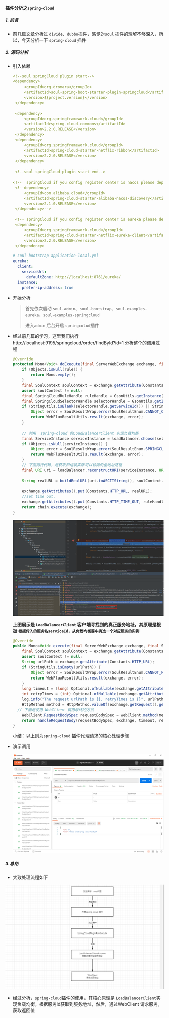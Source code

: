#### 插件分析之`spring-cloud`

##### 1. 前言

* 前几篇文章分析过 `divide`、`dubbo`插件，感觉对`soul` 插件的理解不够深入，所以，今天分析一下 `spring-cloud` 插件

##### 2. 源码分析

* 引入依赖

  ```yaml
  <!--soul springCloud plugin start-->
  <dependency>
       <groupId>org.dromara</groupId>
       <artifactId>soul-spring-boot-starter-plugin-springcloud</artifactId>
       <version>${project.version}</version>
   </dependency>
  
   <dependency>
       <groupId>org.springframework.cloud</groupId>
       <artifactId>spring-cloud-commons</artifactId>
       <version>2.2.0.RELEASE</version>
   </dependency>
   <dependency>
       <groupId>org.springframework.cloud</groupId>
       <artifactId>spring-cloud-starter-netflix-ribbon</artifactId>
       <version>2.2.0.RELEASE</version>
   </dependency>
  
   <!--soul springCloud plugin start end-->
  
  <!--  springCloud if you config register center is nacos please dependency this-->
   <!--dependency>
       <groupId>com.alibaba.cloud</groupId>
       <artifactId>spring-cloud-starter-alibaba-nacos-discovery</artifactId>
       <version>2.1.0.RELEASE</version>
   </dependency>-->
  
   <!-- springCloud if you config register center is eureka please dependency end-->
   <dependency>
       <groupId>org.springframework.cloud</groupId>
       <artifactId>spring-cloud-starter-netflix-eureka-client</artifactId>
       <version>2.2.0.RELEASE</version>
   </dependency>
  ```

  ```yaml
  # soul-bootstrap application-local.yml
  eureka:
    client:
      serviceUrl:
        defaultZone: http://localhost:8761/eureka/
    instance:
      prefer-ip-address: true
  ```

* 开始分析

  > 首先依次启动 `soul-admin`、`soul-bootstrap`、`soul-examples-eureka`、`soul-examples-springcloud`
  >
  > 进入`admin` 后台开启 `springcolud`插件

* 经过前几篇的学习，这里我们执行 http://localhost:9195/springcloud/order/findById?id=1 分析整个的调用过程

  ```java
  @Override
  protected Mono<Void> doExecute(final ServerWebExchange exchange, final SoulPluginChain chain, final SelectorData selector, final RuleData rule) {
      if (Objects.isNull(rule)) {
          return Mono.empty();
      }
      final SoulContext soulContext = exchange.getAttribute(Constants.CONTEXT);
      assert soulContext != null;
      final SpringCloudRuleHandle ruleHandle = GsonUtils.getInstance().fromJson(rule.getHandle(), SpringCloudRuleHandle.class);
      final SpringCloudSelectorHandle selectorHandle = GsonUtils.getInstance().fromJson(selector.getHandle(), SpringCloudSelectorHandle.class);
      if (StringUtils.isBlank(selectorHandle.getServiceId()) || StringUtils.isBlank(ruleHandle.getPath())) {
          Object error = SoulResultWrap.error(SoulResultEnum.CANNOT_CONFIG_SPRINGCLOUD_SERVICEID.getCode(), SoulResultEnum.CANNOT_CONFIG_SPRINGCLOUD_SERVICEID.getMsg(), null);
          return WebFluxResultUtils.result(exchange, error);
      }
  	
      // 利用  spring-cloud 的LoadBalancerClient 实现负载均衡
      final ServiceInstance serviceInstance = loadBalancer.choose(selectorHandle.getServiceId());
      if (Objects.isNull(serviceInstance)) {
          Object error = SoulResultWrap.error(SoulResultEnum.SPRINGCLOUD_SERVICEID_IS_ERROR.getCode(), SoulResultEnum.SPRINGCLOUD_SERVICEID_IS_ERROR.getMsg(), null);
          return WebFluxResultUtils.result(exchange, error);
      }
      // 下面两行代码，是获取和组装实际可以访问的全地址路径
      final URI uri = loadBalancer.reconstructURI(serviceInstance, URI.create(soulContext.getRealUrl()));
  
      String realURL = buildRealURL(uri.toASCIIString(), soulContext.getHttpMethod(), exchange.getRequest().getURI().getQuery());
  
      exchange.getAttributes().put(Constants.HTTP_URL, realURL);
      //set time out.
      exchange.getAttributes().put(Constants.HTTP_TIME_OUT, ruleHandle.getTimeout());
      return chain.execute(exchange);
  }
  ```

  ![image-20210126002444062](pictures/image-20210126002444062.png)

  **上图展示是 `LoadBalancerClient` 客户端寻找到的真正服务地址，其原理是根据 `根据传入的服务名serviceId，从负载均衡器中挑选一个对应服务的实例`**

  ```java
  @Override
  public Mono<Void> execute(final ServerWebExchange exchange, final SoulPluginChain chain) {
      final SoulContext soulContext = exchange.getAttribute(Constants.CONTEXT);
      assert soulContext != null;
      String urlPath = exchange.getAttribute(Constants.HTTP_URL);
      if (StringUtils.isEmpty(urlPath)) {
          Object error = SoulResultWrap.error(SoulResultEnum.CANNOT_FIND_URL.getCode(), SoulResultEnum.CANNOT_FIND_URL.getMsg(), null);
          return WebFluxResultUtils.result(exchange, error);
      }
      long timeout = (long) Optional.ofNullable(exchange.getAttribute(Constants.HTTP_TIME_OUT)).orElse(3000L);
      int retryTimes = (int) Optional.ofNullable(exchange.getAttribute(Constants.HTTP_RETRY)).orElse(0);
      log.info("The request urlPath is {}, retryTimes is {}", urlPath, retryTimes);
      HttpMethod method = HttpMethod.valueOf(exchange.getRequest().getMethodValue());
  	// 下面是使用 WebClient 调用最终的方法
      WebClient.RequestBodySpec requestBodySpec = webClient.method(method).uri(urlPath);
      return handleRequestBody(requestBodySpec, exchange, timeout, retryTimes, chain);
  }
  ```

  小结：以上则为`spring-cloud` 插件代理请求的核心处理步骤

* 演示调用

  ![image-20210126003359178](pictures/image-20210126003359178.png)

  

##### 3.总结

* 大致处理流程如下

![image-20210126003915609](pictures/image-20210126003915609.png)

* 经过分析，`spring-cloud`插件的使用，其核心原理是 `LoadBalancerClient`实现负载均衡，根据服务id获取到服务地址，然后，通过WebClient 请求服务，获取返回值